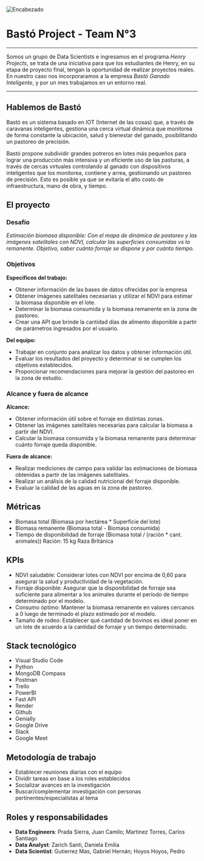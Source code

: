 ![Encabezado](https://github.com/jpradas1/BASTO-project/blob/main/Images/encabezado.jpg)

# **Bastó Project - Team N°3**
______
Somos un grupo de Data Scientists e ingresamos en el programa *Henry Projects*, se trata de una iniciativa para que los estudiantes de Henry, en su etapa de proyecto final, tengan la oportunidad de realizar proyectos reales. En nuestro caso nos incorporaramos a la empresa *Bastó Ganado Inteligente*, y por un mes trabajamos en un entorno real.
______

## **Hablemos de Bastó**

Bastó es un sistema basado en IOT (Internet de las cosas) que, a través de caravanas inteligentes, gestiona una cerca virtual dinámica que monitorea de forma constante la ubicación, salud y bienestar del ganado, posibilitando un pastoreo de precisión.

Bastó propone subdividir grandes potreros en lotes más pequeños para lograr una producción más intensiva y un eficiente uso de las pasturas, a través de cercas virtuales controlando al ganado con dispositivos inteligentes que los monitorea, contiene y arrea, gestionando un pastoreo de precisión. Esto es posible ya que se evitaría el alto costo de infraestructura, mano de obra, y tiempo.

## **El proyecto**

### **Desafío** 

*Estimación biomasa disponible: Con el mapa de dinámica de pastoreo y las imágenes satelitales con NDVI, calcular las superficies consumidas vs la remanente. Objetivo, saber cuánto forraje se dispone y por cuánto tiempo.*

### **Objetivos**

**Específicos del trabajo:**

* Obtener información de las bases de datos ofrecidas por la empresa
* Obtener imágenes satelitales necesarias y utilizar el NDVI para estimar la biomasa disponible en el lote.
* Determinar la biomasa consumida y la biomasa remanente en la zona de pastoreo.
* Crear una API que brinde la cantidad días de alimento disponible a partir de parámetros ingresados por el usuario.

**Del equipo:**
* Trabajar en conjunto para analizar los datos y obtener información útil.
* Evaluar los resultados del proyecto y determinar si se cumplen los objetivos establecidos. 
* Proporcionar recomendaciones para mejorar la gestión del pastoreo en la zona de estudio.

### **Alcance y fuera de alcance**

**Alcance:**
* Obtener información útil sobre el forraje en distintas zonas. 
* Obtener las imágenes satelitales necesarias para calcular la biomasa a partir del NDVI.
* Calcular la biomasa consumida y la biomasa remanente para determinar cuánto forraje queda disponible.

**Fuera de alcance:**
* Realizar mediciones de campo para validar las estimaciones de biomasa obtenidas a partir de las imágenes satelitales.
* Realizar un análisis de la calidad nutricional del forraje disponible.
* Evaluar la calidad de las aguas en la zona de pastoreo.

## **Métricas**
* Biomasa total (Biomasa por hectárea * Superficie del lote)
* Biomasa remanente (Biomasa total - Biomasa consumida)
* Tiempo de disponibilidad de forraje (Biomasa total / (ración * cant. animales)) Ración: 15 kg Raza Británica

## **KPIs**
* NDVI saludable: Considerar lotes con NDVI por encima de 0,60 para asegurar la salud y productividad de la vegetación.
* Forraje disponible: Asegurar que la disponibilidad de forraje sea suficiente para alimentar a los animales durante el período de tiempo determinado por el modelo.
* Consumo óptimo: Mantener la biomasa remanente en valores cercanos a 0 luego de terminado el plazo estimado por el modelo.
* Tamaño de rodeo: Establecer qué cantidad de bovinos es ideal poner en un lote de acuerdo a la cantidad de forraje y un tiempo determinado.

## **Stack tecnológico**
* Visual Studio Code
* Python
* MongoDB Compass
* Postman
* Trello
* PowerBI
* Fast API
* Render
* Github
* Genially
* Google Drive
* Slack
* Google Meet

## **Metodología de trabajo**
* Establecer reuniones diarias con el equipo
* Dividir tareas en base a los roles establecidos
* Socializar avances en la investigación
* Buscar/complementar investigación con personas pertinentes/especialistas al tema

## **Roles y responsabilidades**
* **Data Engineers**: Prada Sierra, Juan Camilo; Martinez Torres, Carlos Santiago
* **Data Analyst**: Zarich Santi, Daniela Emilia
* **Data Scientist**: Gutierrez Mas, Gabriel Hernán; Hoyos Hoyos, Pedro

